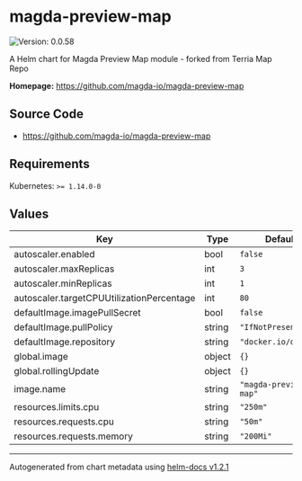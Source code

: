 # magda-preview-map

![Version: 0.0.58](https://img.shields.io/badge/Version-0.0.58-informational?style=flat-square)

A Helm chart for Magda Preview Map module - forked from Terria Map Repo

**Homepage:** <https://github.com/magda-io/magda-preview-map>

## Source Code

* <https://github.com/magda-io/magda-preview-map>

## Requirements

Kubernetes: `>= 1.14.0-0`

## Values

| Key | Type | Default | Description |
|-----|------|---------|-------------|
| autoscaler.enabled | bool | `false` |  |
| autoscaler.maxReplicas | int | `3` |  |
| autoscaler.minReplicas | int | `1` |  |
| autoscaler.targetCPUUtilizationPercentage | int | `80` |  |
| defaultImage.imagePullSecret | bool | `false` |  |
| defaultImage.pullPolicy | string | `"IfNotPresent"` |  |
| defaultImage.repository | string | `"docker.io/data61"` |  |
| global.image | object | `{}` |  |
| global.rollingUpdate | object | `{}` |  |
| image.name | string | `"magda-preview-map"` |  |
| resources.limits.cpu | string | `"250m"` |  |
| resources.requests.cpu | string | `"50m"` |  |
| resources.requests.memory | string | `"200Mi"` |  |

----------------------------------------------
Autogenerated from chart metadata using [helm-docs v1.2.1](https://github.com/norwoodj/helm-docs/releases/v1.2.1)
